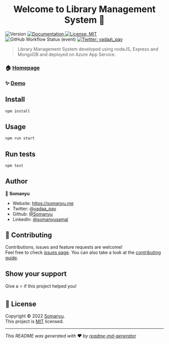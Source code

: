 <h1 align="center">Welcome to Library Management System 👋</h1>
<p>
  <img alt="Version" src="https://img.shields.io/badge/version-0.0.1-blue.svg?cacheSeconds=2592000" />
  <a href="https://github.com/Somanyu/librarymgmt#readme" target="_blank">
    <img alt="Documentation" src="https://img.shields.io/badge/documentation-yes-brightgreen.svg" />
  </a>
  <a href="https://github.com/Somanyu/librarymgmt" target="_blank">
    <img alt="License: MIT" src="https://img.shields.io/badge/License-MIT-yellow.svg" />
  </a>
  <img alt="GitHub Workflow Status (event)" src="https://img.shields.io/github/workflow/status/Somanyu/librarymgmt/Build%20and%20deploy%20Node.js%20app%20to%20Azure%20Web%20App%20-%20librarymgmt">
  <a href="https://twitter.com/vadaa_pav" target="_blank">
    <img alt="Twitter: vadaa\_pav" src="https://img.shields.io/twitter/follow/vadaa_pav.svg?style=social" />
  </a>
</p>

> Library Management System developed using nodeJS, Express and MongoDB and deployed on Azure App Service.

### 🏠 [Homepage](https://github.com/Somanyu/librarymgmt#readme)

### ✨ [Demo](https://librarymgmt.azurewebsites.net/)

## Install

```sh
npm install
```

## Usage

```sh
npm run start
```

## Run tests

```sh
npm test
```

## Author

👤 **Somanyu**

* Website: https://somanyu.me
* Twitter: [@vadaa\_pav](https://twitter.com/vadaa\_pav)
* Github: [@Somanyu](https://github.com/Somanyu)
* LinkedIn: [@somanyusamal](https://linkedin.com/in/somanyusamal)

## 🤝 Contributing

Contributions, issues and feature requests are welcome!<br />Feel free to check [issues page](https://github.com/Somanyu/librarymgmt/issues). You can also take a look at the [contributing guide](https://github.com/Somanyu/librarymgmt).

## Show your support

Give a ⭐️ if this project helped you!

## 📝 License

Copyright © 2022 [Somanyu](https://github.com/Somanyu).<br />
This project is [MIT](https://github.com/Somanyu/librarymgmt) licensed.

***
_This README was generated with ❤️ by [readme-md-generator](https://github.com/kefranabg/readme-md-generator)_